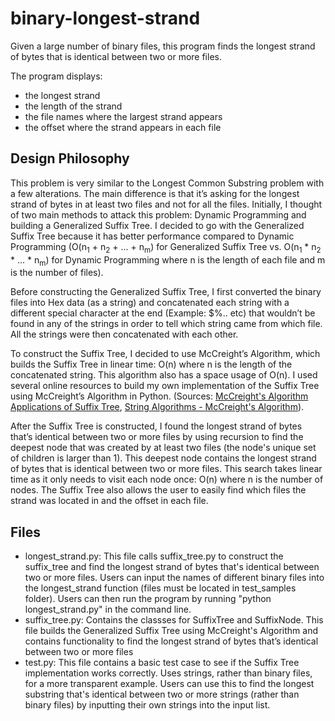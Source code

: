 # binary-longest-strand
Given a large number of binary files, this program finds the longest strand of bytes that is identical between two or more files.

The program displays:
- the longest strand
- the length of the strand
- the file names where the largest strand appears
- the offset where the strand appears in each file

## Design Philosophy
This problem is very similar to the Longest Common Substring problem with a few alterations. The main difference is that it’s asking for the longest strand of bytes in at least two files and not for all the files. Initially, I thought of two main methods to attack this problem: Dynamic Programming and building a Generalized Suffix Tree. I decided to go with the Generalized Suffix Tree because it has better performance compared to Dynamic Programming (O(n<sub>1</sub> + n<sub>2</sub> + ... + n<sub>m</sub>) for Generalized Suffix Tree vs.  O(n<sub>1</sub> * n<sub>2</sub> * ... * n<sub>m</sub>) for Dynamic Programming where n is the length of each file and m is the number of files).

Before constructing the Generalized Suffix Tree, I first converted the binary files into Hex  data (as a string) and concatenated each string with a different special character at the end (Example: $%.. etc) that wouldn’t be found in any of the strings in order to tell which string came from which file. All the strings were then concatenated with each other.

To construct the Suffix Tree, I decided to use McCreight’s Algorithm, which builds the Suffix Tree in linear time: O(n) where n is the length of the concatenated string. This algorithm also has a space usage of O(n). I used several online resources to build my own implementation of the Suffix Tree using McCreight’s Algorithm in Python. (Sources: [McCreight's Algorithm Applications of Suffix Tree](https://www.cs.helsinki.fi/u/tpkarkka/opetus/13s/spa/lecture10-2x4.pdf), [String Algorithms - McCreight's Algorithm](https://www.youtube.com/watch?v=5dgheXY8IZ0)).

After the Suffix Tree is constructed, I found the longest strand of bytes that’s identical between two or more files by using recursion to find the deepest node that was created by at least two files (the node's unique set of children is larger than 1). This deepest node contains the longest strand of bytes that is identical between two or more files. This search takes linear time as it only needs to visit each node once: O(n) where n is the number of nodes. The Suffix Tree also allows the user to easily find which files the strand was located in and the offset in each file.

## Files
- longest_strand.py: This file calls suffix_tree.py to construct the suffix_tree and find the longest strand of bytes that's identical between two or more files. Users can input the names of different binary files into the longest_strand function (files must be located in test_samples folder). Users can then run the program by running "python longest_strand.py" in the command line. 
- suffix_tree.py: Contains the classses for SuffixTree and SuffixNode. This file builds the Generalized Suffix Tree using McCreight's Algorithm and contains functionality to find the longest strand of bytes that’s identical between two or more files
- test.py: This file contains a basic test case to see if the Suffix Tree implementation works correctly. Uses strings, rather than binary files, for a more transparent example. Users can use this to find the longest substring that's identical between two or more strings (rather than binary files) by inputting their own strings into the input list.
